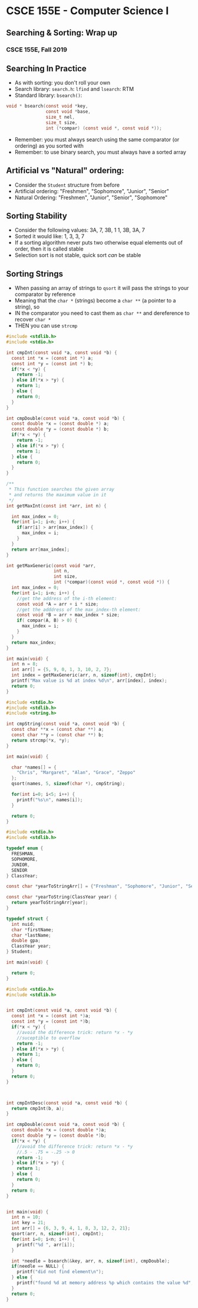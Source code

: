 
# CSCE 155E - Computer Science I
## Searching & Sorting: Wrap up
### CSCE 155E, Fall 2019

## Searching In Practice

* As with sorting: you don't roll your own
* Search library: `search.h`: `lfind` and `lsearch`: RTM
* Standard library: `bsearch()`:

```c
void * bsearch(const void *key,
               const void *base,
               size_t nel,
               size_t size,
               int (*compar) (const void *, const void *));
```

* Remember: you must always search using the same comparator (or ordering) as you sorted with
* Remember: to use binary search, you must always have a sorted array

## Artificial vs "Natural" ordering:

* Consider the `Student` structure from before
* Artificial ordering: "Freshmen", "Sophomore", "Junior", "Senior"
* Natural Ordering: "Freshmen", "Junior", "Senior", "Sophomore"

## Sorting Stability

* Consider the following values: 
  3A, 7, 3B, 1
  1, 3B, 3A, 7 
* Sorted it would like:
  1, 3, 3, 7
* If a sorting algorithm never puts two otherwise equal elements out of order, then it is called stable
* Selection sort is not stable, quick sort *can* be stable 

## Sorting Strings

* When passing an array of strings to `qsort` it will pass the strings to your comparator by reference 
* Meaning that the `char *` (strings) become a `char **` (a pointer to a string), so
* IN the comparator you need to cast them as `char **` and dereference to recover `char *` 
* THEN you can use `strcmp`

```c
#include <stdlib.h>
#include <stdio.h>

int cmpInt(const void *a, const void *b) {
  const int *x = (const int *) a;
  const int *y = (const int *) b;
  if(*x < *y) {
    return -1;
  } else if(*x > *y) {
    return 1;
  } else {
    return 0;
  }
}

int cmpDouble(const void *a, const void *b) {
  const double *x = (const double *) a;
  const double *y = (const double *) b;
  if(*x < *y) {
    return -1;
  } else if(*x > *y) {
    return 1;
  } else {
    return 0;
  }
}

/**
 * This function searches the given array
 * and returns the maximum value in it
 */
int getMaxInt(const int *arr, int n) {

  int max_index = 0;
  for(int i=1; i<n; i++) {
    if(arr[i] > arr[max_index]) {
      max_index = i;
    }
  }
  return arr[max_index];
}

int getMaxGeneric(const void *arr, 
                  int n,
                  int size,
                  int (*compar)(const void *, const void *)) {
  int max_index = 0;
  for(int i=1; i<n; i++) {
    //get the address of the i-th element:
    const void *A = arr + i * size;
    //get the adddress of the max_index-th element:
    const void *B = arr + max_index * size;
    if( compar(A, B) > 0) {
      max_index = i;
    }
  }
  return max_index;
}

int main(void) {
  int n = 8;
  int arr[] = {5, 9, 0, 1, 3, 10, 2, 7};
  int index = getMaxGeneric(arr, n, sizeof(int), cmpInt);
  printf("Max value is %d at index %d\n", arr[index], index);
  return 0;
}

```

```c
#include <stdio.h>
#include <stdlib.h>
#include <string.h>

int cmpString(const void *a, const void *b) {
  const char **x = (const char **) a;
  const char **y = (const char **) b;
  return strcmp(*x, *y);
}

int main(void) {

  char *names[] = {
    "Chris", "Margaret", "Alan", "Grace", "Zeppo"
  };
  qsort(names, 5, sizeof(char *), cmpString);

  for(int i=0; i<5; i++) {
    printf("%s\n", names[i]);
  }

  return 0;
}
```


```c
#include <stdio.h>
#include <stdlib.h>

typedef enum {
  FRESHMAN,
  SOPHOMORE,
  JUNIOR,
  SENIOR
} ClassYear;

const char *yearToStringArr[] = {"Freshman", "Sophomore", "Junior", "Senior"};

const char *yearToString(ClassYear year) {
  return yearToStringArr[year];
}

typedef struct {
  int nuid;
  char *firstName;
  char *lastName;
  double gpa;
  ClassYear year;
} Student;

int main(void) {

  return 0;
}
```


```c
#include <stdio.h>
#include <stdlib.h>


int cmpInt(const void *a, const void *b) {
  const int *x = (const int *)a;
  const int *y = (const int *)b;
  if(*x < *y) {
    //avoid the difference trick: return *x - *y
    //suceptible to overflow
    return -1;
  } else if(*x > *y) {
    return 1;
  } else {
    return 0;
  }
  return 0;
}



int cmpIntDesc(const void *a, const void *b) {
  return cmpInt(b, a);
}

int cmpDouble(const void *a, const void *b) {
  const double *x = (const double *)a;
  const double *y = (const double *)b;
  if(*x < *y) {
    //avoid the difference trick: return *x - *y
    //.5 - .75 = -.25 -> 0
    return -1;
  } else if(*x > *y) {
    return 1;
  } else {
    return 0;
  }
  return 0;
}


int main(void) {
  int n = 10;
  int key = 21;
  int arr[] = {6, 3, 9, 4, 1, 8, 3, 12, 2, 21};
  qsort(arr, n, sizeof(int), cmpInt);
  for(int i=0; i<n; i++) {
    printf("%d ", arr[i]);
  }

  int *needle = bsearch(&key, arr, n, sizeof(int), cmpDouble);
  if(needle == NULL) {
    printf("did not find element\n");
  } else {
    printf("found %d at memory address %p which contains the value %d", key, needle, *needle);
  }
  return 0;
}
```